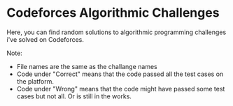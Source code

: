 # Codeforces Algorithmic Challenges

Here, you can find random solutions to algorithmic programming challenges i've solved on Codeforces.

Note:

- File names are the same as the challange names
- Code under "Correct" means that the code passed all the test cases on the platform.
- Code under "Wrong" means that the code might have passed some test cases but not all. Or is still in the works.

